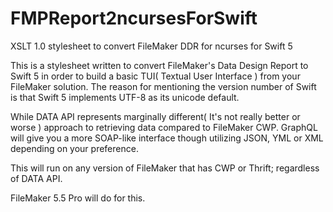 # FMPReport2ncursesForSwift
XSLT 1.0 stylesheet to convert FileMaker DDR for ncurses for Swift 5

This is a stylesheet written to convert FileMaker's Data Design Report to Swift 5 in order to build a basic TUI( Textual User Interface ) from your FileMaker solution. The reason for mentioning the version number of Swift is that Swift 5 implements UTF-8 as its unicode default.

While DATA API represents marginally different( It's not really better or worse ) approach to retrieving data compared to FileMaker CWP. GraphQL will give you a more SOAP-like interface though utilizing JSON, YML or XML depending on your preference.

This will run on any version of FileMaker that has CWP or Thrift; regardless of DATA API.

FileMaker 5.5 Pro will do for this.
